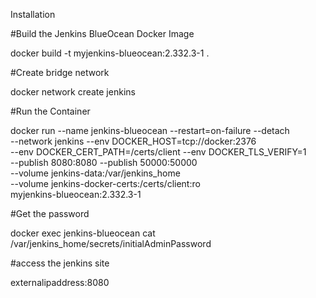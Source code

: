 Installation

#Build the Jenkins BlueOcean Docker Image

docker build -t myjenkins-blueocean:2.332.3-1 .

#Create bridge network

docker network create jenkins

#Run the Container

docker run --name jenkins-blueocean --restart=on-failure --detach \
  --network jenkins --env DOCKER_HOST=tcp://docker:2376 \
  --env DOCKER_CERT_PATH=/certs/client --env DOCKER_TLS_VERIFY=1 \
  --publish 8080:8080 --publish 50000:50000 \
  --volume jenkins-data:/var/jenkins_home \
  --volume jenkins-docker-certs:/certs/client:ro \
  myjenkins-blueocean:2.332.3-1

#Get the password

docker exec jenkins-blueocean cat /var/jenkins_home/secrets/initialAdminPassword

#access the jenkins site

externalipaddress:8080

